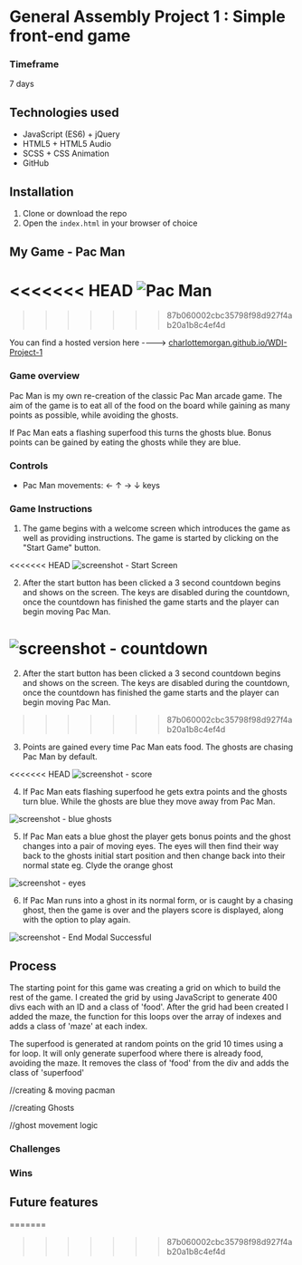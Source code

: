 # General Assembly Project 1 : Simple front-end game

### Timeframe
7 days

## Technologies used

* JavaScript (ES6) + jQuery
* HTML5 + HTML5 Audio
* SCSS + CSS Animation
* GitHub

## Installation

1. Clone or download the repo
1. Open the `index.html` in your browser of choice

## My Game - Pac Man

<<<<<<< HEAD
![Pac Man](https://user-images.githubusercontent.com/44023542/51036211-5831f680-15a4-11e9-9cc3-1b84e3c42ae0.png)
=======
>>>>>>> 87b060002cbc35798f98d927f4ab20a1b8c4ef4d

You can find a hosted version here ----> [charlottemorgan.github.io/WDI-Project-1](https://charlottemorgan.github.io/WDI-Project-1/)

### Game overview
Pac Man is my own re-creation of the classic Pac Man arcade game. The aim of the game is to eat all of the food on the board while gaining as many points as possible, while avoiding the ghosts.

If Pac Man eats a flashing superfood this turns the ghosts blue. Bonus points can be gained by eating the ghosts while they are blue.

### Controls
- Pac Man movements: ← ↑ → ↓ keys

### Game Instructions
1. The game begins with a welcome screen which introduces the game as well as providing instructions. The game is started by clicking on the "Start Game" button.

<<<<<<< HEAD
![screenshot - Start Screen](https://user-images.githubusercontent.com/44023542/51035857-4ac83c80-15a3-11e9-980b-2bd75a688de0.png)

2. After the start button has been clicked a 3 second countdown begins and shows on the screen. The keys are disabled during the countdown, once the countdown has finished the game starts and the player can begin moving Pac Man.

![screenshot - countdown](https://user-images.githubusercontent.com/44023542/51035886-67647480-15a3-11e9-86f7-8dbe04c3eb55.png)
=======

2. After the start button has been clicked a 3 second countdown begins and shows on the screen. The keys are disabled during the countdown, once the countdown has finished the game starts and the player can begin moving Pac Man.

>>>>>>> 87b060002cbc35798f98d927f4ab20a1b8c4ef4d

3. Points are gained every time Pac Man eats food. The ghosts are chasing Pac Man by default.

<<<<<<< HEAD
![screenshot - score](https://user-images.githubusercontent.com/44023542/51035926-8531d980-15a3-11e9-8fae-23ac3be372db.png)

4. If Pac Man eats flashing superfood he gets extra points and the ghosts turn blue. While the ghosts are blue they move away from Pac Man.

![screenshot - blue ghosts](https://user-images.githubusercontent.com/44023542/51035980-ab577980-15a3-11e9-8b4e-4c769efeafb3.png)

5. If Pac Man eats a blue ghost the player gets bonus points and the ghost changes into a pair of moving eyes. The eyes will then find their way back to the ghosts initial start position and then change back into their normal state eg. Clyde the orange ghost

![screenshot - eyes](https://user-images.githubusercontent.com/44023542/51036084-f6718c80-15a3-11e9-8e71-588f401c5b07.png)

6. If Pac Man runs into a ghost in its normal form, or is caught by a chasing ghost, then the game is over and the players score is displayed, along with the option to play again.

![screenshot - End Modal Successful](https://user-images.githubusercontent.com/44023542/51036160-2751c180-15a4-11e9-90f5-8e5a7bef375f.png)

## Process

The starting point for this game was creating a grid on which to build the rest of the game. I created the grid by using JavaScript to generate 400 divs each with an ID and a class of 'food'. After the grid had been created I added the maze, the function for this loops over the array of indexes and adds a class of 'maze' at each index.

The superfood is generated at random points on the grid 10 times using a for loop. It will only generate superfood where there is already food, avoiding the maze. It removes the class of 'food' from the div and adds the class of 'superfood'


//creating & moving pacman

//creating Ghosts

//ghost movement logic






### Challenges



### Wins



## Future features
=======


>>>>>>> 87b060002cbc35798f98d927f4ab20a1b8c4ef4d
